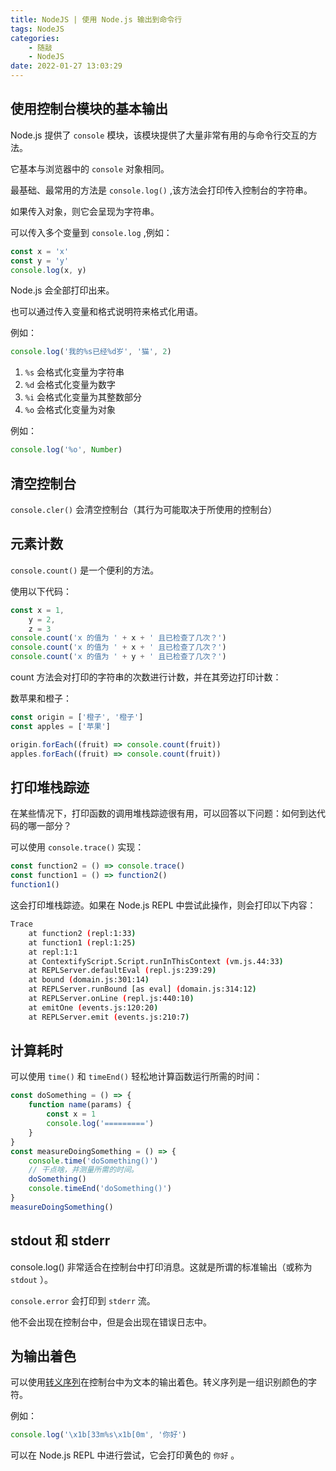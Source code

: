 ```yaml
---
title: NodeJS | 使用 Node.js 输出到命令行
tags: NodeJS
categories:
    - 随敲
    - NodeJS
date: 2022-01-27 13:03:29
---
```


## 使用控制台模块的基本输出

Node.js 提供了 `console` 模块，该模块提供了大量非常有用的与命令行交互的方法。

它基本与浏览器中的 `console` 对象相同。

最基础、最常用的方法是 `console.log()` ,该方法会打印传入控制台的字符串。

如果传入对象，则它会呈现为字符串。

可以传入多个变量到 `console.log` ,例如：

```js
const x = 'x'
const y = 'y'
console.log(x, y)
```

Node.js 会全部打印出来。

也可以通过传入变量和格式说明符来格式化用语。

<!-- more -->

例如：

```js
console.log('我的%s已经%d岁', '猫', 2)
```

1. `%s` 会格式化变量为字符串
2. `%d` 会格式化变量为数字
3. `%i` 会格式化变量为其整数部分
4. `%o` 会格式化变量为对象

例如：

```js
console.log('%o', Number)
```

## 清空控制台

`console.cler()` 会清空控制台（其行为可能取决于所使用的控制台）

## 元素计数

`console.count()` 是一个便利的方法。

使用以下代码：

```js
const x = 1,
    y = 2,
    z = 3
console.count('x 的值为 ' + x + ' 且已检查了几次？')
console.count('x 的值为 ' + x + ' 且已检查了几次？')
console.count('x 的值为 ' + y + ' 且已检查了几次？')
```

count 方法会对打印的字符串的次数进行计数，并在其旁边打印计数：

数苹果和橙子：

```js
const origin = ['橙子', '橙子']
const apples = ['苹果']

origin.forEach((fruit) => console.count(fruit))
apples.forEach((fruit) => console.count(fruit))
```

## 打印堆栈踪迹

在某些情况下，打印函数的调用堆栈踪迹很有用，可以回答以下问题：如何到达代码的哪一部分？

可以使用 `console.trace()` 实现：

```js
const function2 = () => console.trace()
const function1 = () => function2()
function1()
```

这会打印堆栈踪迹。如果在 Node.js REPL 中尝试此操作，则会打印以下内容：

```bash
Trace
    at function2 (repl:1:33)
    at function1 (repl:1:25)
    at repl:1:1
    at ContextifyScript.Script.runInThisContext (vm.js.44:33)
    at REPLServer.defaultEval (repl.js:239:29)
    at bound (domain.js:301:14)
    at REPLServer.runBound [as eval] (domain.js:314:12)
    at REPLServer.onLine (repl.js:440:10)
    at emitOne (events.js:120:20)
    at REPLServer.emit (events.js:210:7)
```

## 计算耗时

可以使用 `time()` 和 `timeEnd()` 轻松地计算函数运行所需的时间：

```js
const doSomething = () => {
    function name(params) {
        const x = 1
        console.log('=========')
    }
}
const measureDoingSomething = () => {
    console.time('doSomething()')
    // 干点啥，并测量所需的时间。
    doSomething()
    console.timeEnd('doSomething()')
}
measureDoingSomething()
```

## stdout 和 stderr

console.log() 非常适合在控制台中打印消息。这就是所谓的标准输出（或称为 `stdout` ）。

`console.error` 会打印到 `stderr` 流。

他不会出现在控制台中，但是会出现在错误日志中。

## 为输出着色

可以使用[转义序列](https://gist.github.com/iamnewton/8754917)在控制台中为文本的输出着色。转义序列是一组识别颜色的字符。

例如：

```js
console.log('\x1b[33m%s\x1b[0m', '你好')
```

可以在 Node.js REPL 中进行尝试，它会打印黄色的 `你好` 。
